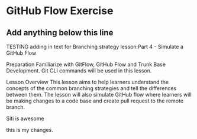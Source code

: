 # GitHub Flow Exercise

## Add anything below this line

TESTING adding in text for Branching strategy lesson:Part 4 - Simulate a GitHub Flow

Preparation
Familiarize with GitFlow, GitHub Flow and Trunk Base Development. Git CLI commands will be used in this lesson.

Lesson Overview
This lesson aims to help learners understand the concepts of the common branching strategies and tell the differences between them. The lesson will also simulate GitHub flow where learners will be making changes to a code base and create pull request to the remote branch.

Siti is awesome


this is my changes.